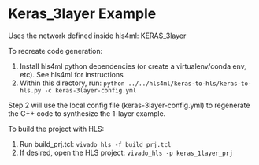 # Keras_3layer Example

Uses the network defined inside hls4ml: KERAS_3layer

To recreate code generation:

1. Install hls4ml python dependencies (or create a virtualenv/conda env, etc). See hls4ml for instructions
2. Within this directory, run: `python ../../hls4ml/keras-to-hls/keras-to-hls.py -c keras-3layer-config.yml`

Step 2 will use the local config file (keras-3layer-config.yml) to regenerate the C++ code to synthesize the 1-layer example.

To build the project with HLS:

1. Run build_prj.tcl: `vivado_hls -f build_prj.tcl`
2. If desired, open the HLS project: `vivado_hls -p keras_1layer_prj`
